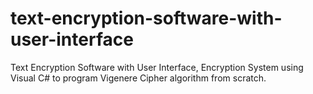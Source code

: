 # text-encryption-software-with-user-interface
Text Encryption Software with User Interface, Encryption System using Visual C# to program Vigenere Cipher algorithm from scratch.
